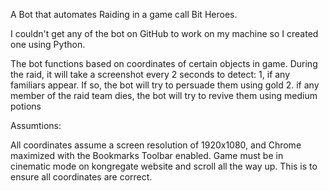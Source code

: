 A Bot that automates Raiding in a game call Bit Heroes. 

I couldn't get any of the bot on GitHub to work on my machine so I created one using Python.

The bot functions based on coordinates of certain objects in game. During the raid, it will take a screenshot every 2 seconds to detect:
1, if any familiars appear. If so, the bot will try to persuade them using gold
2. if any member of the raid team dies, the bot will try to revive them using medium potions

Assumtions:

All coordinates assume a screen resolution of 1920x1080, and Chrome maximized with the Bookmarks Toolbar enabled.
Game must be in cinematic mode on kongregate website and scroll all the way up. This is to ensure all coordinates are correct.
